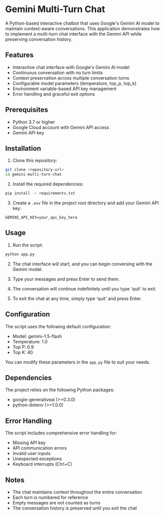 # Gemini Multi-Turn Chat

A Python-based interactive chatbot that uses Google's Gemini AI model to maintain context-aware conversations. This application demonstrates how to implement a multi-turn chat interface with the Gemini API while preserving conversation history.

## Features

- Interactive chat interface with Google's Gemini AI model
- Continuous conversation with no turn limits
- Context preservation across multiple conversation turns
- Configurable model parameters (temperature, top_p, top_k)
- Environment variable-based API key management
- Error handling and graceful exit options

## Prerequisites

- Python 3.7 or higher
- Google Cloud account with Gemini API access
- Gemini API key

## Installation

1. Clone this repository:
```bash
git clone <repository-url>
cd gemini-multi-turn-chat
```

2. Install the required dependencies:
```bash
pip install -r requirements.txt
```

3. Create a `.env` file in the project root directory and add your Gemini API key:
```
GEMINI_API_KEY=your_api_key_here
```

## Usage

1. Run the script:
```bash
python app.py
```

2. The chat interface will start, and you can begin conversing with the Gemini model.

3. Type your messages and press Enter to send them.

4. The conversation will continue indefinitely until you type 'quit' to exit.

5. To exit the chat at any time, simply type 'quit' and press Enter.

## Configuration

The script uses the following default configuration:
- Model: gemini-1.5-flash
- Temperature: 1.0
- Top P: 0.9
- Top K: 40

You can modify these parameters in the `app.py` file to suit your needs.

## Dependencies

The project relies on the following Python packages:
- google-generativeai (>=0.3.0)
- python-dotenv (>=1.0.0)

## Error Handling

The script includes comprehensive error handling for:
- Missing API key
- API communication errors
- Invalid user inputs
- Unexpected exceptions
- Keyboard interrupts (Ctrl+C)

## Notes

- The chat maintains context throughout the entire conversation
- Each turn is numbered for reference
- Empty messages are not counted as turns
- The conversation history is preserved until you exit the chat
